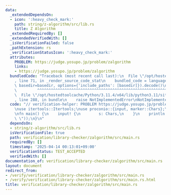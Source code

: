```yaml
---
data:
  _extendedDependsOn:
  - icon: ':heavy_check_mark:'
    path: string/z-algorithm/src/lib.rs
    title: Z Algorithm
  _extendedRequiredBy: []
  _extendedVerifiedWith: []
  _isVerificationFailed: false
  _pathExtension: rs
  _verificationStatusIcon: ':heavy_check_mark:'
  attributes:
    PROBLEM: https://judge.yosupo.jp/problem/zalgorithm
    links:
    - https://judge.yosupo.jp/problem/zalgorithm
  bundledCode: "Traceback (most recent call last):\n  File \"/opt/hostedtoolcache/Python/3.11.4/x64/lib/python3.11/site-packages/onlinejudge_verify/documentation/build.py\"\
    , line 71, in _render_source_code_stat\n    bundled_code = language.bundle(stat.path,\
    \ basedir=basedir, options={'include_paths': [basedir]}).decode()\n          \
    \         ^^^^^^^^^^^^^^^^^^^^^^^^^^^^^^^^^^^^^^^^^^^^^^^^^^^^^^^^^^^^^^^^^^^^^^^^^^^^^^^^^\n\
    \  File \"/opt/hostedtoolcache/Python/3.11.4/x64/lib/python3.11/site-packages/onlinejudge_verify/languages/rust.py\"\
    , line 288, in bundle\n    raise NotImplementedError\nNotImplementedError\n"
  code: "// verification-helper: PROBLEM https://judge.yosupo.jp/problem/zalgorithm\n\
    \nuse itertools::Itertools;\nuse proconio::{input, marker::Chars};\n\nuse z_algorithm::z_algorithm;\n\
    \nfn main() {\n    input! {\n        s: Chars,\n    }\n    println!(\"{}\", z_algorithm(&s).iter().join(\"\
    \ \"));\n}\n"
  dependsOn:
  - string/z-algorithm/src/lib.rs
  isVerificationFile: true
  path: verification/library-checker/zalgorithm/src/main.rs
  requiredBy: []
  timestamp: '2025-04-14 00:13:01+09:00'
  verificationStatus: TEST_ACCEPTED
  verifiedWith: []
documentation_of: verification/library-checker/zalgorithm/src/main.rs
layout: document
redirect_from:
- /verify/verification/library-checker/zalgorithm/src/main.rs
- /verify/verification/library-checker/zalgorithm/src/main.rs.html
title: verification/library-checker/zalgorithm/src/main.rs
---
```

